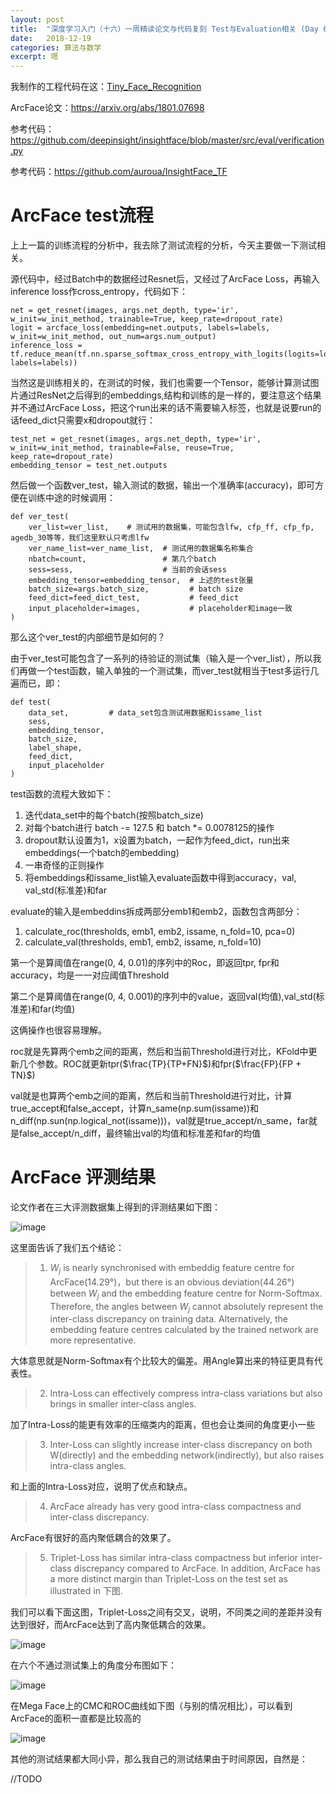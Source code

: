 ```yaml
---
layout: post
title:  "深度学习入门（十六）一周精读论文与代码复刻 Test与Evaluation相关 (Day 6)"
date:   2018-12-19
categories: 算法与数学
excerpt: 嗯
---
```

<script type="text/javascript" src="http://cdn.mathjax.org/mathjax/latest/MathJax.js?config=TeX-AMS-MML_HTMLorMML"></script>

<script type="text/x-mathjax-config">
    MathJax.Hub.Config({
        tex2jax: {inlineMath: [['$', '$']]},
        messageStyle: "none"
    });
</script>

我制作的工程代码在这：[Tiny_Face_Recognition](https://github.com/Ecohnoch/Tiny-Face-Recognition)

ArcFace论文：https://arxiv.org/abs/1801.07698

参考代码：https://github.com/deepinsight/insightface/blob/master/src/eval/verification.py

参考代码：https://github.com/auroua/InsightFace_TF

# ArcFace test流程

上上一篇的训练流程的分析中，我去除了测试流程的分析，今天主要做一下测试相关。

源代码中，经过Batch中的数据经过Resnet后，又经过了ArcFace Loss，再输入inference loss作cross_entropy，代码如下：

```
net = get_resnet(images, args.net_depth, type='ir', w_init=w_init_method, trainable=True, keep_rate=dropout_rate)
logit = arcface_loss(embedding=net.outputs, labels=labels, w_init=w_init_method, out_num=args.num_output)
inference_loss = tf.reduce_mean(tf.nn.sparse_softmax_cross_entropy_with_logits(logits=logit, labels=labels))
```

当然这是训练相关的，在测试的时候，我们也需要一个Tensor，能够计算测试图片通过ResNet之后得到的embeddings,结构和训练的是一样的，要注意这个结果并不通过ArcFace Loss，把这个run出来的话不需要输入标签，也就是说要run的话feed_dict只需要x和dropout就行：

```
test_net = get_resnet(images, args.net_depth, type='ir', w_init=w_init_method, trainable=False, reuse=True, keep_rate=dropout_rate)
embedding_tensor = test_net.outputs
```

然后做一个函数ver_test，输入测试的数据，输出一个准确率(accuracy)，即可方便在训练中途的时候调用：

```
def ver_test(
    ver_list=ver_list,    # 测试用的数据集，可能包含lfw, cfp_ff, cfp_fp, agedb_30等等，我们这里默认只考虑lfw
    ver_name_list=ver_name_list,  # 测试用的数据集名称集合
    nbatch=count,                 # 第几个batch
    sess=sess,                    # 当前的会话sess
    embedding_tensor=embedding_tensor,  # 上述的test张量
    batch_size=args.batch_size,         # batch size
    feed_dict=feed_dict_test,           # feed_dict
    input_placeholder=images,           # placeholder和image一致
)
```

那么这个ver_test的内部细节是如何的？

由于ver_test可能包含了一系列的待验证的测试集（输入是一个ver_list），所以我们再做一个test函数，输入单独的一个测试集，而ver_test就相当于test多运行几遍而已，即：

```
def test(
    data_set,         # data_set包含测试用数据和issame_list
    sess,
    embedding_tensor,
    batch_size,
    label_shape,
    feed_dict,
    input_placeholder
)

```

test函数的流程大致如下：

1. 迭代data_set中的每个batch(按照batch_size)
2. 对每个batch进行 batch -= 127.5 和 batch *= 0.0078125的操作
3. dropout默认设置为1，x设置为batch，一起作为feed_dict，run出来embeddings(一个batch的embedding)
4. 一串奇怪的正则操作
5. 将embeddings和issame_list输入evaluate函数中得到accuracy，val, val_std(标准差)和far

evaluate的输入是embeddins拆成两部分emb1和emb2，函数包含两部分：

1. calculate_roc(thresholds, emb1, emb2, issame, n_fold=10, pca=0)
2. calculate_val(thresholds, emb1, emb2, issame, n_fold=10)

第一个是算阈值在range(0, 4, 0.01)的序列中的Roc，即返回tpr, fpr和accuracy，均是一一对应阈值Threshold


第二个是算阈值在range(0, 4, 0.001)的序列中的value，返回val(均值),val_std(标准差)和far(均值)


这俩操作也很容易理解。

roc就是先算两个emb之间的距离，然后和当前Threshold进行对比，KFold中更新几个参数。ROC就更新tpr($\frac{TP}{TP+FN}$)和fpr($\frac{FP}{FP + TN}$)

val就是也算两个emb之间的距离，然后和当前Threshold进行对比，计算true_accept和false_accept，计算n_same(np.sum(issame))和n_diff(np.sun(np.logical_not(issame)))，val就是true_accept/n_same，far就是false_accept/n_diff，最终输出val的均值和标准差和far的均值

# ArcFace 评测结果

论文作者在三大评测数据集上得到的评测结果如下图：

![image](\img\dl26.png)

这里面告诉了我们五个结论：

> 1. $W_j$ is nearly synchronised with embeddig feature centre for ArcFace(14.29°)，but there is an obvious deviation(44.26°) between $W_j$ and the embedding feature centre for Norm-Softmax. Therefore, the angles between $W_j$ cannot absolutely represent the inter-class discrepancy on training data. Alternatively, the embedding feature centres calculated by the trained network are more representative.

大体意思就是Norm-Softmax有个比较大的偏差。用Angle算出来的特征更具有代表性。

> 2. Intra-Loss can effectively compress intra-class variations but also brings in smaller inter-class angles.

加了Intra-Loss的能更有效率的压缩类内的距离，但也会让类间的角度更小一些

> 3. Inter-Loss can slightly increase inter-class discrepancy on both W(directly) and the embedding network(indirectly), but also raises intra-class angles.

和上面的Intra-Loss对应，说明了优点和缺点。

> 4. ArcFace already has very good intra-class compactness and inter-class discrepancy.

ArcFace有很好的高内聚低耦合的效果了。

> 5. Triplet-Loss has similar intra-class compactness but inferior inter-class discrepancy compared to ArcFace. In addition, ArcFace has a more distinct margin than Triplet-Loss on the test set as illustrated in 下图.

我们可以看下面这图，Triplet-Loss之间有交叉，说明，不同类之间的差距并没有达到很好，而ArcFace达到了高内聚低耦合的效果。

![image](\img\dl27.png)

在六个不通过测试集上的角度分布图如下：

![image](\img\dl28.png)

在Mega Face上的CMC和ROC曲线如下图（与别的情况相比），可以看到ArcFace的面积一直都是比较高的

![image](\img\dl25.png)

其他的测试结果都大同小异，那么我自己的测试结果由于时间原因，自然是：

//TODO


